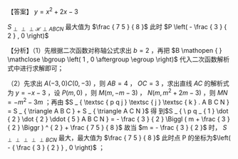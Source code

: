【答案】 $y = x ^ { 2 } + 2 x - 3$

$S _ { \perp \perp \perp \mathcal { H } \perp A B C N }$ 最大值为 $\frac { 7 5 } { 8 }$ 此时 $P \left( - \frac { 3 } { 2 } , 0 \right)$

【分析】（1）先根据二次函数对称轴公式求出 $b = 2$ ，再把 $B \mathopen { } \mathclose \bgroup \left( 1 , 0 \aftergroup \egroup \right)$ 代入二次函数解析式中进行求解即可；

（2）先求出 $A { \left( - 3 , 0 \right) } C { \left( 0 , - 3 \right) }$ ，则 $A B = 4$ ， $O C = 3$ ，求出直线 $A C$ 的解析式为 $y = - x - 3$ ，设 $P ( m , 0 )$ ，则 $M \left( m , - m - 3 \right)$ ， $N { \Big ( } m , m ^ { 2 } + 2 m - 3 { \Big ) }$ ，则 $M N = - m ^ { 2 } - 3 m$ ；再由 $S _ { \textsc { p q j } \textsc { j } \textsc { k } . A B C N } = S _ { \triangle A B C } + S _ { \triangle A C N }$ 得 到$S _ { \ p q _ { 1 } \dot { 2 } \dot { 2 } \ddot { 5 } A B C N } = - \frac { 3 } { 2 } \Biggl ( m + \frac { 3 } { 2 } \Biggr ) ^ { 2 } + \frac { 7 5 } { 8 }$ 故当 $m = - \frac { 3 } { 2 }$ 时， $S _ { \perp \perp \perp \perp \perp B C N }$ 最大，最大值为 $\frac { 7 5 } { 8 }$ 此时点 P 的坐标为$\left( - { \frac { 3 } { 2 } } , 0 \right)$ ；
